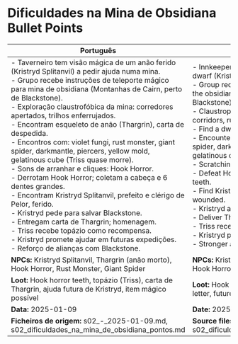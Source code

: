 # Dificuldades na Mina de Obsidiana  Bullet Points

| Português                                                                                                                                                                                                                                                                                                                                                                                                                                                                                                                                                                                                                                                                                                                                                                                                                                                                                                                              | English                                                                                                                                                                                                                                                                                                                                                                                                                                                                                                                                                                                                                                                                                                                                                                                                                                                                                                               |
| -------------------------------------------------------------------------------------------------------------------------------------------------------------------------------------------------------------------------------------------------------------------------------------------------------------------------------------------------------------------------------------------------------------------------------------------------------------------------------------------------------------------------------------------------------------------------------------------------------------------------------------------------------------------------------------------------------------------------------------------------------------------------------------------------------------------------------------------------------------------------------------------------------------------------------------- | --------------------------------------------------------------------------------------------------------------------------------------------------------------------------------------------------------------------------------------------------------------------------------------------------------------------------------------------------------------------------------------------------------------------------------------------------------------------------------------------------------------------------------------------------------------------------------------------------------------------------------------------------------------------------------------------------------------------------------------------------------------------------------------------------------------------------------------------------------------------------------------------------------------------- |
| - Taverneiro tem visão mágica de um anão ferido (Kristryd Splitanvil) a pedir ajuda numa mina.<br>- Grupo recebe instruções de teleporte mágico para mina de obsidiana (Montanhas de Cairn, perto de Blackstone).<br>- Exploração claustrofóbica da mina: corredores apertados, trilhos enferrujados.<br>- Encontram esqueleto de anão (Thargrin), carta de despedida.<br>- Encontros com: violet fungi, rust monster, giant spider, darkmantle, piercers, yellow mold, gelatinous cube (Triss quase morre).<br>- Sons de arranhar e cliques: Hook Horror.<br>- Derrotam Hook Horror; coletam a cabeça e 6 dentes grandes.<br>- Encontram Kristryd Splitanvil, prefeito e clérigo de Pelor, ferido.<br>- Kristryd pede para salvar Blackstone.<br>- Entregam carta de Thargrin; homenagem.<br>- Triss recebe topázio como recompensa.<br>- Kristryd promete ajudar em futuras expedições.<br>- Reforço de alianças com Blackstone.<br> | - Innkeeper receives magical vision of a wounded dwarf (Kristryd Splitanvil) asking for help in a mine.<br>- Group receives magical teleport instructions to the obsidian mine (Cairn Mountains, near Blackstone).<br>- Claustrophobic exploration of the mine: tight corridors, rusty tracks.<br>- Find a dwarf skeleton (Thargrin), farewell letter.<br>- Encounters: violet fungi, rust monster, giant spider, darkmantle, piercers, yellow mold, gelatinous cube (Triss nearly dies).<br>- Scratching and clicking sounds: Hook Horror.<br>- Defeat Hook Horror; collect its head and 6 large teeth.<br>- Find Kristryd Splitanvil, mayor and cleric of Pelor, wounded.<br>- Kristryd asks to save Blackstone.<br>- Deliver Thargrins letter; tribute to the fallen miner.<br>- Triss receives a topaz as reward.<br>- Kristryd promises help in future expeditions.<br>- Stronger alliances with Blackstone.<br> |
| **NPCs:** Kristryd Splitanvil, Thargrin (anão morto), Hook Horror, Rust Monster, Giant Spider                                                                                                                                                                                                                                                                                                                                                                                                                                                                                                                                                                                                                                                                                                                                                                                                                                          | **NPCs:** Kristryd Splitanvil, Thargrin (dead dwarf), Hook Horror, Rust Monster, Giant Spider                                                                                                                                                                                                                                                                                                                                                                                                                                                                                                                                                                                                                                                                                                                                                                                                                         |
| **Loot:** Hook horror teeth, topázio (Triss), carta de Thargrin, ajuda futura de Kristryd, item mágico possível                                                                                                                                                                                                                                                                                                                                                                                                                                                                                                                                                                                                                                                                                                                                                                                                                        | **Loot:** Hook horror teeth, topaz (Triss), Thargrins letter, future help from Kristryd, possible magic item                                                                                                                                                                                                                                                                                                                                                                                                                                                                                                                                                                                                                                                                                                                                                                                                          |
| **Data:** 2025-01-09                                                                                                                                                                                                                                                                                                                                                                                                                                                                                                                                                                                                                                                                                                                                                                                                                                                                                                                   | **Date:** 2025-01-09                                                                                                                                                                                                                                                                                                                                                                                                                                                                                                                                                                                                                                                                                                                                                                                                                                                                                                  |
| **Ficheiros de origem:** s02_-_2025-01-09.md, s02_dificuldades_na_mina_de_obsidiana_pontos.md                                                                                                                                                                                                                                                                                                                                                                                                                                                                                                                                                                                                                                                                                                                                                                                                                                          | **Source files:** s02_-_2025-01-09.md, s02_dificuldades_na_mina_de_obsidiana_pontos.md                                                                                                                                                                                                                                                                                                                                                                                                                                                                                                                                                                                                                                                                                                                                                                                                                                |


















